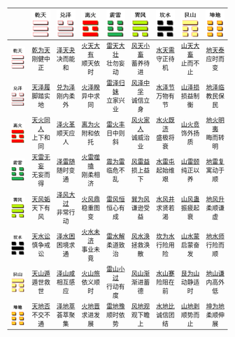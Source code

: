 |       | ![qian](/resources/gua_qian.png) | ![dui](/resources/gua_ze.png) | ![li](/resources/gua_li.png) | ![zhen](/resources/gua_zhen.png) | ![xun](/resources/gua_xun.png) | ![kan](/resources/gua_kan.png) | ![geng](/resources/gua_geng.png) | ![kun](/resources/gua_kun.png) |
|:-----:|:-----:|:-----:|:-----:|:-----:|:-----:|:-----:|:-----:|:-----:|
| ![qian](/resources/gua_qian.png) |   [乾为天](/xuguazhuan/01qian/index.md)<br>刚健中正   |   [泽天夬](/xuguazhuan/43jue/index.md)<br>决而能和   |   [火天大有](/xuguazhuan/14dayou/index.md)<br>顺天依时   |   [雷天大壮](/xuguazhuan/34dazhuang/index.md)<br>壮勿妄动   |   [风天小畜](/xuguazhuan/09xiaoxu/index.md)<br>蓄养待进   |   [水天需](/xuguazhuan/05xu/index.md)<br>守正待机   |   [山天大畜](/xuguazhuan/26daxu/index.md)<br>止而不止   |   [地天泰](/xuguazhuan/11tai/index.md)<br>应时而变   |
| ![dui](/resources/gua_ze.png) |   [天泽履](/xuguazhuan/10lv/index.md)<br>脚踏实地   |   [兑为泽](/xuguazhuan/58dui/index.md)<br>刚内柔外   |   [火泽睽](/xuguazhuan/38kui/index.md)<br>异中求同   |   [雷泽归妹](/xuguazhuan/54guimei/index.md)<br>立家兴业   |   [风泽中孚](/xuguazhuan/61zhongfu/index.md)<br>诚信立身   |   [水泽节](/xuguazhuan/60jie/index.md)<br>万物有节   |   [山泽损](/xuguazhuan/41sun/index.md)<br>损益制衡   |   [地泽临](/xuguazhuan/19lin/index.md)<br>教民保民   |
| ![li](/resources/gua_li.png) |   [天火同人](/xuguazhuan/13tongren/index.md)<br>上下和同   |   [泽火革](/xuguazhuan/49ge/index.md)<br>顺天应人   |   [离为火](/xuguazhuan/30li/index.md)<br>附和依托   |   [雷火丰](/xuguazhuan/55feng/index.md)<br>日中则斜   |   [风火家人](/xuguazhuan/37jiaren/index.md)<br>诚威治业   |   [水火既济](/xuguazhuan/63jiji/index.md)<br>盛极将衰   |   [山火贲](/xuguazhuan/22bi/index.md)<br>饰外扬质   |   [地火明夷](/xuguazhuan/36mingyi/index.md)<br>晦而转明   |
| ![zhen](/resources/gua_zhen.png) |   [天雷无妄](/xuguazhuan/25wuwang/index.md)<br>无妄而得   |   [泽雷随](/xuguazhuan/17sui/index.md)<br>随时变通   |   [火雷噬嗑](/xuguazhuan/21shike/index.md)<br>刚柔相济   |   [震为雷](/xuguazhuan/51lei/index.md)<br>临危不乱   |   [风雷益](/xuguazhuan/42yi/index.md)<br>损上益下   |   [水雷屯](/xuguazhuan/03jun/index.md)<br>起始维艰   |   [山雷颐](/xuguazhuan/27yi/index.md)<br>纯正以养   |   [地雷复](/xuguazhuan/24fu/index.md)<br>寓动于顺   |
| ![xun](/resources/gua_xun.png) |   [天风姤](/xuguazhuan/44gou/index.md)<br>天下有风   |   [泽风大过](/xuguazhuan/28daguo/index.md)<br>非常行动   |   [火风鼎](/xuguazhuan/50ding/index.md)<br>稳重图变   |   [雷风恒](/xuguazhuan/32heng/index.md)<br>恒心有成   |   [巽为风](/xuguazhuan/57xun/index.md)<br>谦逊受益   |   [水风井](/xuguazhuan/48jin/index.md)<br>求贤若渴   |   [山风蛊](/xuguazhuan/18gu/index.md)<br>振疲起衰   |   [地风升](/xuguazhuan/46sheng/index.md)<br>柔顺谦虚   |
| ![kan](/resources/gua_kan.png) |   [天水讼](/xuguazhuan/06song/index.md)<br>慎争戒讼   |   [泽水困](/xuguazhuan/47kun/index.md)<br>困境求通   |   [火水未济](/xuguazhuan/64weiji/index.md)<br>事业未竟   |   [雷水解](/xuguazhuan/40xie/index.md)<br>柔道致治   |   [风水涣](/xuguazhuan/59huan/index.md)<br>拯救涣散   |   [坎为水](/xuguazhuan/29kan/index.md)<br>行险用险   |   [山水蒙](/xuguazhuan/04meng/index.md)<br>启蒙奋发   |   [地水师](/xuguazhuan/07shi/index.md)<br>行险而顺   |
| ![geng](/resources/gua_geng.png) |   [天山遁](/xuguazhuan/33dun/index.md)<br>遁世救世   |   [泽山咸](/xuguazhuan/31xian/index.md)<br>相互感应   |   [火山旅](/xuguazhuan/56lv/index.md)<br>依义顺时   |   [雷山小过](/xuguazhuan/62xiaoguo/index.md)<br>行动有度   |   [风山渐](/xuguazhuan/53jian/index.md)<br>渐进蓄德   |   [水山蹇](/xuguazhuan/39jian/index.md)<br>险阻在前   |   [艮为山](/xuguazhuan/52geng/index.md)<br>动静适时   |   [地山谦](/xuguazhuan/15qian/index.md)<br>内高外低   |
| ![kun](/resources/gua_kun.png) |   [天地否](/xuguazhuan/12pi/index.md)<br>不交不通   |   [泽地萃](/xuguazhuan/45cui/index.md)<br>荟萃聚集   |   [火地晋](/xuguazhuan/35jin/index.md)<br>求进发展   |   [雷地豫](/xuguazhuan/16yu/index.md)<br>顺时依势   |   [风地观](/xuguazhuan/20guan/index.md)<br>观下瞻上   |   [水地比](/xuguazhuan/08bi/index.md)<br>诚信团结   |   [山地剥](/xuguazhuan/23bo/index.md)<br>顺势而止   |   [坤为地](/xuguazhuan/02kun/index.md)<br>柔顺伸展   |